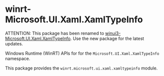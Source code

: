 <!-- warning: Please don't edit this file. It was automatically generated. -->

# winrt-Microsoft.UI.Xaml.XamlTypeInfo

ATTENTION: This package has been renamed to
[winui3-Microsoft.UI.Xaml.XamlTypeInfo](https://pypi.org/project/winui3-Microsoft.UI.Xaml.XamlTypeInfo/).
Use the new package for the latest updates.

Windows Runtime (WinRT) APIs for for the `Microsoft.UI.Xaml.XamlTypeInfo` namespace.

This package provides the `winrt.microsoft.ui.xaml.xamltypeinfo` module.
